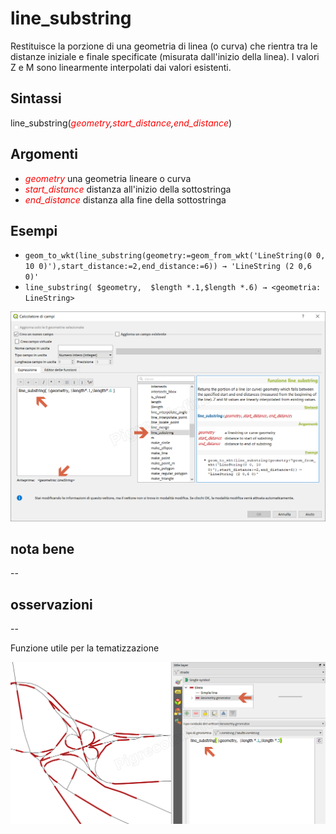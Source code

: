 # line_substring

Restituisce la porzione di una geometria di linea (o curva) che rientra tra le distanze iniziale e finale specificate (misurata dall'inizio della linea). I valori Z e M sono linearmente interpolati dai valori esistenti.

## Sintassi

line_substring(_<span style="color:red;">geometry</span>,<span style="color:red;">start_distance</span>,<span style="color:red;">end_distance</span>_)

## Argomenti

* _<span style="color:red;">geometry</span>_ una geometria lineare o curva
* _<span style="color:red;">start_distance</span>_ distanza all'inizio della sottostringa
* _<span style="color:red;">end_distance</span>_ distanza alla fine della sottostringa

## Esempi

* `geom_to_wkt(line_substring(geometry:=geom_from_wkt('LineString(0 0, 10 0)'),start_distance:=2,end_distance:=6)) → 'LineString (2 0,6 0)'`
* `line_substring( $geometry,  $length *.1,$length *.6) → <geometria: LineString>`

![](/img/geometria/line_substring/line_substring1.png)

## nota bene

--

## osservazioni

--

Funzione utile per la tematizzazione

![](/img/geometria/line_substring/line_substring2.png)
